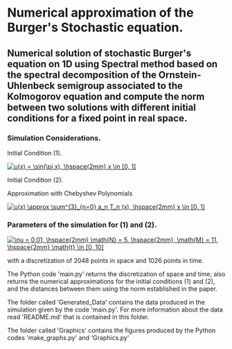 Numerical approximation of the Burger's Stochastic equation.
====================================================
Numerical solution of stochastic Burger's equation on 1D using Spectral method based on the spectral decomposition of the Ornstein-Uhlenbeck semigroup associated to the Kolmogorov equation and compute the norm between two solutions with different initial conditions for a fixed point in real space.
----------------------------------------------------------------------------------------------------------

### Simulation Considerations.

Initial Condition (1).

<a href="https://www.codecogs.com/eqnedit.php?latex=u(x)&space;=&space;\sin(\pi&space;x),&space;\hspace{2mm}&space;x&space;\in&space;[0,&space;1]" target="_blank"><img src="https://latex.codecogs.com/gif.latex?u(x)&space;=&space;\sin(\pi&space;x),&space;\hspace{2mm}&space;x&space;\in&space;[0,&space;1]" title="u(x) = \sin(\pi x), \hspace{2mm} x \in [0, 1]" /></a>

Initial Condition (2).

Approximation with Chebyshev Polynomials

<a href="https://www.codecogs.com/eqnedit.php?latex=u(x)&space;\approx&space;\sum^{3}_{n=0}&space;a_n&space;T_n&space;(x),&space;\hspace{2mm}&space;x&space;\in&space;[0,&space;1]" target="_blank"><img src="https://latex.codecogs.com/gif.latex?u(x)&space;\approx&space;\sum^{3}_{n=0}&space;a_n&space;T_n&space;(x),&space;\hspace{2mm}&space;x&space;\in&space;[0,&space;1]" title="u(x) \approx \sum^{3}_{n=0} a_n T_n (x), \hspace{2mm} x \in [0, 1]" /></a>

### Parameters of the simulation for (1) and (2).

<a href="https://www.codecogs.com/eqnedit.php?latex=\nu&space;=&space;0.01,&space;\hspace{2mm}&space;\math{N}&space;=&space;5,&space;\hspace{2mm},&space;\math{M}&space;=&space;11,&space;\hspace{2mm}&space;\math{t}&space;\in&space;[0,&space;10]" target="_blank"><img src="https://latex.codecogs.com/gif.latex?\nu&space;=&space;0.01,&space;\hspace{2mm}&space;\math{N}&space;=&space;5,&space;\hspace{2mm},&space;\math{M}&space;=&space;11,&space;\hspace{2mm}&space;\math{t}&space;\in&space;[0,&space;10]" title="\nu = 0.01, \hspace{2mm} \math{N} = 5, \hspace{2mm}, \math{M} = 11, \hspace{2mm} \math{t} \in [0, 10]" /></a>

with a discretization of 2048 points in space and 1026 points in time.

The Python code 'main.py' returns the discretization of space and time; also returns the numerical approximations for the initial conditions (1) and (2), and the distances between them using the norm established in the paper.

The folder called 'Generated_Data' contains the data produced in the simulation given by the code 'main.py'. For more information about the data read 'README.md' that is contained in this folder.

The folder called 'Graphics' contains the figures produced by the Python codes 'make_graphs.py' and 'Graphics.py'

